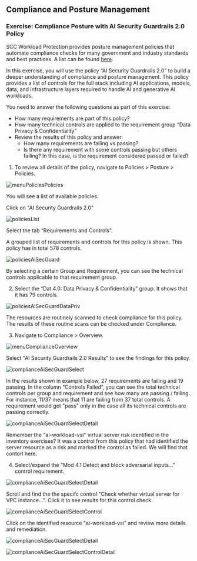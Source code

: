 ## Compliance and Posture Management

### Exercise: Compliance Posture with AI Security Guardrails 2.0 Policy

SCC Workload Protection provides posture management policies that automate compliance checks for many government and industry standards and best practices. A list can be found [here](https://cloud.ibm.com/docs/workload-protection?topic=workload-protection-about#about-available-policies). 

In this exercise, you will use the policy “AI Security Guardrails 2.0” to build a deeper understanding of compliance and posture management. This policy provides a list of controls for the full stack including AI applications, models, data, and infrastructure layers required to handle AI and generative AI workloads.

You need to answer the following questions as part of this exercise:
- How many requirements are part of this policy?
- How many technical controls are applied to the requirement group “Data Privacy & Confidentiality”
- Review the results of this policy and answer:
  - How many requirements are failing vs passing?
  - Is there any requirement with some controls passing but others failing? In this case, is the requirement considered passed or failed?


1. To review all details of the policy, navigate to Policies > Posture > Policies.

![menuPoliciesPolicies](./images/50-menu-policies-policies.png)

You will see a list of available policies.

Click on "AI Security Guardrails 2.0"

![policiesList](./images/50-policies-list.png)

Select the tab “Requirements and Controls”. 

A grouped list of requirements and controls for this policy is shown. This policy has in total 578 controls. 

![policiesAiSecGuard](./images/50-policies-ai-sec-guard.png)

By selecting a certain Group and Requirement, you can see the technical controls applicable to that requirement group.  

2. Select the “Dat 4.0: Data Privacy & Confidentiality” group. It shows that it has 79 controls.

![policiesAiSecGuardDataPriv](./images/50-policies-ai-sec-guard-data-priv.png)

The resources are routinely scanned to check compliance for this policy. The results of these routine scans can be checked under Compliance. 

3. Navigate to Compliance > Overview. 

![menuComplianceOverview](./images/50-menu-compliance-overview.png)

Select  "AI Security Guardrails 2.0 Results" to see the findings for this policy.

![complianceAiSecGuardSelect](./images/50-compliance-ai-sec-guard-select.png)

In the results shown in example below, 27 requirements are failing and 19 passing. In the column “Controls Failed”, you can see the total technical controls per group and requirement and see how many are passing / failing. For instance, 11/37 means that 11 are failing from 37 total controls. A requirement would get "pass" only in the case all its technical controls are passing correctly. 

![complianceAiSecGuardSelectDetail](./images/50-compliance-ai-sec-guard-select-detail.png)

Remember the "ai-workload-vsi" virtual server risk identified in the inventory exercises? It was a control from this policy that had identified the server resource as a risk and marked the control as failed. We will find that contorl here.

4. Select/expand the "Mod 4.1 Detect and block adversarial inputs..." control requirement.

![complianceAiSecGuardSelectDetail](./images/50-compliance-ai-sec-guard-select-detail-2.png)

Scroll and find the the specifc control "Check whether virtual server for VPC instance...". Click it to see results for this control check.

![complianceAiSecGuardSelectControl](./images/50-compliance-ai-sec-guard-select-control.png)

Click on the identified resource "ai-workload-vsi" and review more details and remediation.

![complianceAiSecGuardSelectDetail](./images/50-compliance-ai-sec-guard-select-detail-3.png)

![complianceAiSecGuardSelectControlDetail](./images/50-compliance-ai-sec-guard-select-control-detail.png)
 



 
